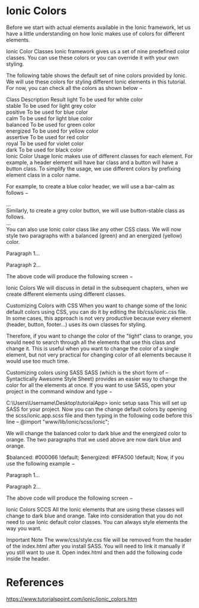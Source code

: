 # Ionic Colors

Before we start with actual elements available in the Ionic framework, let us have a little understanding on how Ionic makes use of colors for different elements.

Ionic Color Classes
Ionic framework gives us a set of nine predefined color classes. You can use these colors or you can override it with your own styling.

The following table shows the default set of nine colors provided by Ionic. We will use these colors for styling different Ionic elements in this tutorial. For now, you can check all the colors as shown below −

Class	Description	Result
light	To be used for white color	 
stable	To be used for light grey color	 
positive	To be used for blue color	 
calm	To be used for light blue color	 
balanced	To be used for green color	 
energized	To be used for yellow color	 
assertive	To be used for red color	 
royal	To be used for violet color	 
dark	To be used for black color	 
Ionic Color Usage
Ionic makes use of different classes for each element. For example, a header element will have bar class and a button will have a button class. To simplify the usage, we use different colors by prefixing element class in a color name.

For example, to create a blue color header, we will use a bar-calm as follows −

<div class = "bar bar-header bar-calm">
   ...
</div>
Similarly, to create a grey color button, we will use button-stable class as follows.

<div class = "button button-stable">
   ...
</div>
You can also use Ionic color class like any other CSS class. We will now style two paragraphs with a balanced (green) and an energized (yellow) color.

<p class = "balanced">Paragraph 1...</p>
<p class = "energized">Paragraph 2...</p>
The above code will produce the following screen −

Ionic Colors
We will discuss in detail in the subsequent chapters, when we create different elements using different classes.

Customizing Colors with CSS
When you want to change some of the Ionic default colors using CSS, you can do it by editing the lib/css/ionic.css file. In some cases, this approach is not very productive because every element (header, button, footer...) uses its own classes for styling.

Therefore, if you want to change the color of the "light" class to orange, you would need to search through all the elements that use this class and change it. This is useful when you want to change the color of a single element, but not very practical for changing color of all elements because it would use too much time.

Customizing colors using SASS
SASS (which is the short form of – Syntactically Awesome Style Sheet) provides an easier way to change the color for all the elements at once. If you want to use SASS, open your project in the command window and type −

C:\Users\Username\Desktop\tutorialApp> ionic setup sass
This will set up SASS for your project. Now you can the change default colors by opening the scss/ionic.app.scss file and then typing in the following code before this line – @import "www/lib/ionic/scss/ionic";

We will change the balanced color to dark blue and the energized color to orange. The two paragraphs that we used above are now dark blue and orange.

$balanced: #000066 !default;
$energized: #FFA500 !default;
Now, if you use the following example −

<p class = "balanced">Paragraph 1...</p>
<p class = "energized">Paragraph 2...</p>
The above code will produce the following screen −

Ionic Colors SCCS
All the Ionic elements that are using these classes will change to dark blue and orange. Take into consideration that you do not need to use Ionic default color classes. You can always style elements the way you want.

Important Note
The www/css/style.css file will be removed from the header of the index.html after you install SASS. You will need to link it manually if you still want to use it. Open index.html and then add the following code inside the header.

<link href = "css/style.css" rel = "stylesheet">

# References
https://www.tutorialspoint.com/ionic/ionic_colors.htm
